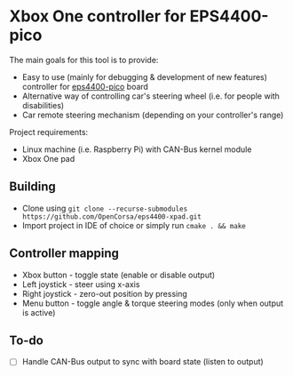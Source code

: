# Xbox One controller for EPS4400-pico

The main goals for this tool is to provide:
* Easy to use (mainly for debugging & development of new features) controller for [eps4400-pico](https://github.com/OpenCorsa/eps4400-pico) board
* Alternative way of controlling car's steering wheel (i.e. for people with disabilities)
* Car remote steering mechanism (depending on your controller's range)

Project requirements:
* Linux machine (i.e. Raspberry Pi) with CAN-Bus kernel module
* Xbox One pad

## Building
* Clone using `git clone --recurse-submodules https://github.com/OpenCorsa/eps4400-xpad.git`
* Import project in IDE of choice or simply run `cmake . && make`

## Controller mapping
* Xbox button - toggle state (enable or disable output)
* Left joystick - steer using x-axis
* Right joystick - zero-out position by pressing
* Menu button - toggle angle & torque steering modes (only when output is active)

## To-do
* [ ] Handle CAN-Bus output to sync with board state (listen to output)
